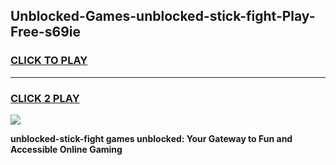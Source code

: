 
## Unblocked-Games-unblocked-stick-fight-Play-Free-s69ie
<h3>
<a href="https://premium76.site?title=unblocked-stick-fight&ref=18A1">CLICK TO PLAY</a></h3>
<hr>

<h3>
<a href="https://premium76.site?title=unblocked-stick-fight&ref=18A1">CLICK 2 PLAY</a>
  
</h3>

<a href="https://premium76.site?title=unblocked-stick-fight&ref=18A1"><img src="https://clearcache.store/games.png"></a>


**unblocked-stick-fight games unblocked: Your Gateway to Fun and Accessible Online Gaming**
